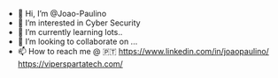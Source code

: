 - 👋 Hi, I’m @Joao-Paulino
- 👀 I’m interested in Cyber Security
- 🌱 I’m currently learning lots..
- 💞️ I’m looking to collaborate on ...
- 📫 How to reach me @ :portugal: https://www.linkedin.com/in/joaopaulino/  https://viperspartatech.com/


<!---
Joao-Paulino/Joao-Paulino is a ✨ special ✨ repository because its `README.md` (this file) appears on your GitHub profile.
You can click the Preview link to take a look at your changes.
--->
